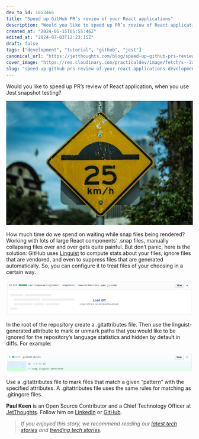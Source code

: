 ```yaml
---
dev_to_id: 1853466
title: "Speed up GitHub PR’s review of your React applications"
description: "Would you like to speed up PR’s review of React application, when you use Jest snapshot..."
created_at: "2024-05-15T05:55:46Z"
edited_at: "2024-07-03T12:23:15Z"
draft: false
tags: ["development", "tutorial", "github", "jest"]
canonical_url: "https://jetthoughts.com/blog/speed-up-github-prs-review-of-your-react-applications-development-tutorial/"
cover_image: "https://res.cloudinary.com/practicaldev/image/fetch/s--2xUJQdCw--/c_imagga_scale,f_auto,fl_progressive,h_420,q_auto,w_1000/https://raw.githubusercontent.com/jetthoughts/jetthoughts.github.io/master/static/assets/img/blog/speed-up-github-prs-review-of-your-react-applications-development-tutorial/file_0.jpeg"
slug: "speed-up-github-prs-review-of-your-react-applications-development-tutorial"
---
```

Would you like to speed up PR’s review of React application, when you use Jest snapshot testing?

![Photo by [Makarios Tang](https://unsplash.com/@makariostang?utm_source=medium&utm_medium=referral) on [Unsplash](https://unsplash.com?utm_source=medium&utm_medium=referral)](https://raw.githubusercontent.com/jetthoughts/jetthoughts.github.io/master/static/assets/img/blog/speed-up-github-prs-review-of-your-react-applications-development-tutorial/file_0.jpeg)

How much time do we spend on waiting while snap files being rendered? Working with lots of large React components’ .snap files, manually collapsing files over and over gets quite painful. But don’t panic, here is the solution: GitHub uses [Linguist](https://github.com/github/linguist) to compute stats about your files, ignore files that are vendored, and even to suppress files that are generated automatically. So, you can configure it to treat files of your choosing in a certain way.

![A hidden big snapshot file](https://raw.githubusercontent.com/jetthoughts/jetthoughts.github.io/master/static/assets/img/blog/speed-up-github-prs-review-of-your-react-applications-development-tutorial/file_1.png)

In the root of the repository create a .gitattributes file. Then use the linguist-generated attribute to mark or unmark paths that you would like to be ignored for the repository’s language statistics and hidden by default in diffs. For example:

![All files with snap extension won’t be rendered](https://raw.githubusercontent.com/jetthoughts/jetthoughts.github.io/master/static/assets/img/blog/speed-up-github-prs-review-of-your-react-applications-development-tutorial/file_2.png)

Use a .gitattributes file to mark files that match a given “pattern” with the specified attributes. A .gitattributes file uses the same rules for matching as .gitingore files.

**Paul Keen** is an Open Source Contributor and a Chief Technology Officer at [JetThoughts](https://www.jetthoughts.com). Follow him on [LinkedIn](https://www.linkedin.com/in/paul-keen/) or [GitHub](https://github.com/pftg).
>  *If you enjoyed this story, we recommend reading our [latest tech stories](https://jtway.co/latest) and [trending tech stories](https://jtway.co/trending).*
